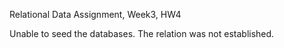 Relational Data Assignment, Week3, HW4

Unable to seed the databases.  The relation was not established.
